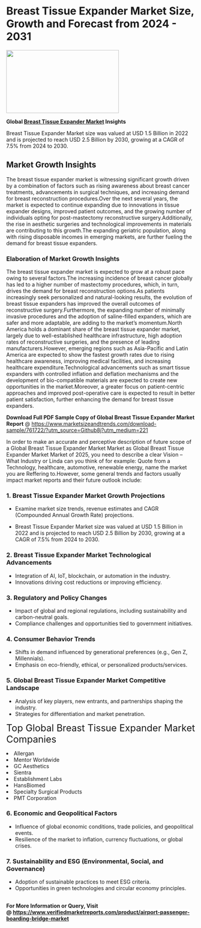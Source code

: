 <H1>Breast Tissue Expander Market Size, Growth and Forecast from 2024 - 2031</H1><img class="aligncenter size-medium wp-image-584254" src="https://thirdeyenews.in/wp-content/uploads/2024/09/Global-Market-Research-300x168.jpeg" alt="" width="300" height="168" /><p><strong>Global&nbsp;<a href="https://www.marketsizeandtrends.com/download-sample/761722/?utm_source=Github8j?utm_medium=221">Breast Tissue Expander Market</a> Insights</strong></p><p>Breast Tissue Expander Market size was valued at USD 1.5 Billion in 2022 and is projected to reach USD 2.5 Billion by 2030, growing at a CAGR of 7.5% from 2024 to 2030.</p><p><h2>Market Growth Insights</h2> The breast tissue expander market is witnessing significant growth driven by a combination of factors such as rising awareness about breast cancer treatments, advancements in surgical techniques, and increasing demand for breast reconstruction procedures.Over the next several years, the market is expected to continue expanding due to innovations in tissue expander designs, improved patient outcomes, and the growing number of individuals opting for post-mastectomy reconstructive surgery.Additionally, the rise in aesthetic surgeries and technological improvements in materials are contributing to this growth.The expanding geriatric population, along with rising disposable incomes in emerging markets, are further fueling the demand for breast tissue expanders. <h3>Elaboration of Market Growth Insights</h3> The breast tissue expander market is expected to grow at a robust pace owing to several factors.The increasing incidence of breast cancer globally has led to a higher number of mastectomy procedures, which, in turn, drives the demand for breast reconstruction options.As patients increasingly seek personalized and natural-looking results, the evolution of breast tissue expanders has improved the overall outcomes of reconstructive surgery.Furthermore, the expanding number of minimally invasive procedures and the adoption of saline-filled expanders, which are safer and more adaptable, are adding to the market’s momentum.North America holds a dominant share of the breast tissue expander market, largely due to well-established healthcare infrastructure, high adoption rates of reconstructive surgeries, and the presence of leading manufacturers.However, emerging regions such as Asia-Pacific and Latin America are expected to show the fastest growth rates due to rising healthcare awareness, improving medical facilities, and increasing healthcare expenditure.Technological advancements such as smart tissue expanders with controlled inflation and deflation mechanisms and the development of bio-compatible materials are expected to create new opportunities in the market.Moreover, a greater focus on patient-centric approaches and improved post-operative care is expected to result in better patient satisfaction, further enhancing the demand for breast tissue expanders.</p><p><span class=""><strong>Download Full PDF Sample Copy of Global Breast Tissue Expander Market Report</strong> @ <a href="https://www.marketsizeandtrends.com/download-sample/761722/?utm_source=Github8j?utm_medium=221" target="_blank">https://www.marketsizeandtrends.com/download-sample/761722/?utm_source=Github8j?utm_medium=221</a></span></p><p>In order to make an accurate and perceptive description of future scope of a Global&nbsp;Breast Tissue Expander Market Market as Global&nbsp;Breast Tissue Expander Market Market of 2025, you need to describe a clear Vision &ndash; What Industry or Linda can you think of for example: Quote from a Technology, healthcare, automotive, renewable energy, name the market you are Reffering to.However, some general trends and factors usually impact market reports and their future outlook include:</p><h3>1.&nbsp;<strong>Breast Tissue Expander Market Growth Projections</strong></h3><ul><li>Examine market size trends, revenue estimates and CAGR (Compounded Annual Growth Rate) projections.</li><li><p>Breast Tissue Expander Market size was valued at USD 1.5 Billion in 2022 and is projected to reach USD 2.5 Billion by 2030, growing at a CAGR of 7.5% from 2024 to 2030.</p></li></ul><h3>2.&nbsp;<strong>Breast Tissue Expander Market Technological Advancements</strong></h3><ul><li>Integration of AI, IoT, blockchain, or automation in the industry.</li><li>Innovations driving cost reductions or improving efficiency.</li></ul><h3>3.&nbsp;<strong>Regulatory and Policy Changes</strong></h3><ul><li>Impact of global and regional regulations, including sustainability and carbon-neutral goals.</li><li>Compliance challenges and opportunities tied to government initiatives.</li></ul><h3>4.&nbsp;<strong>Consumer Behavior Trends</strong></h3><ul><li>Shifts in demand influenced by generational preferences (e.g., Gen Z, Millennials).</li><li>Emphasis on eco-friendly, ethical, or personalized products/services.</li></ul><h3>5.&nbsp;<strong>Global Breast Tissue Expander Market Competitive Landscape</strong></h3><ul><li>Analysis of key players, new entrants, and partnerships shaping the industry.</li><li>Strategies for differentiation and market penetration.</li></ul><p data-pm-slice="1 1 []"><span style="color: inherit; font-family: inherit; font-size: 25px;">Top Global Breast Tissue Expander Market Companies</span></p><div class="" data-test-id=""><p><li>Allergan</li><li> Mentor Worldwide</li><li> GC Aesthetics</li><li> Sientra</li><li> Establishment Labs</li><li> HansBiomed</li><li> Specialty Surgical Products</li><li> PMT Corporation</li></p></div><h3>6.&nbsp;<strong>Economic and Geopolitical Factors</strong></h3><ul><li>Influence of global economic conditions, trade policies, and geopolitical events.</li><li>Resilience of the market to inflation, currency fluctuations, or global crises.</li></ul><h3>7.&nbsp;<strong>Sustainability and ESG (Environmental, Social, and Governance)</strong></h3><ul><li>Adoption of sustainable practices to meet ESG criteria.</li><li>Opportunities in green technologies and circular economy principles.</li></ul><h2><strong style="font-size: 14px;">For More Information or Query, Visit @&nbsp;</strong><a style="background-color: #ffffff; font-size: 14px;" href="https://www.marketsizeandtrends.com/report/breast-tissue-expander-market/" target="_blank">https://www.verifiedmarketreports.com/product/airport-passenger-boarding-bridge-market</a></h2>